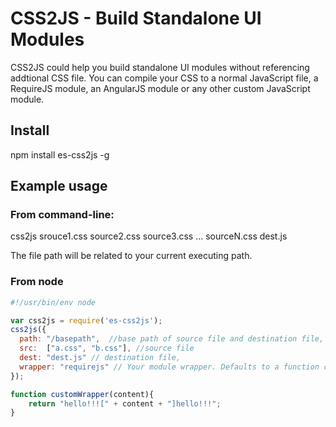 # CSS2JS - Build Standalone UI Modules

CSS2JS could help you build standalone UI modules without referencing addtional CSS file. You can compile your CSS to a normal JavaScript file, a RequireJS module, an AngularJS module or any other custom JavaScript module.

## Install
npm install es-css2js -g

## Example usage
### From command-line:
css2js srouce1.css source2.css source3.css ... sourceN.css dest.js

The file path will be related to your current executing path.

### From node

````javascript
#!/usr/bin/env node

var css2js = require('es-css2js');  
css2js({
  path: "/basepath",  //base path of source file and destination file, defaults to "/"
  src:  ["a.css", "b.css"], //source file
  dest: "dest.js" // destination file,
  wrapper: "requirejs" // Your module wrapper. Defaults to a function closure. It also cloud be a function like the following sample:
});

function customWrapper(content){
	return "hello!!![" + content + "]hello!!!";
}
````
